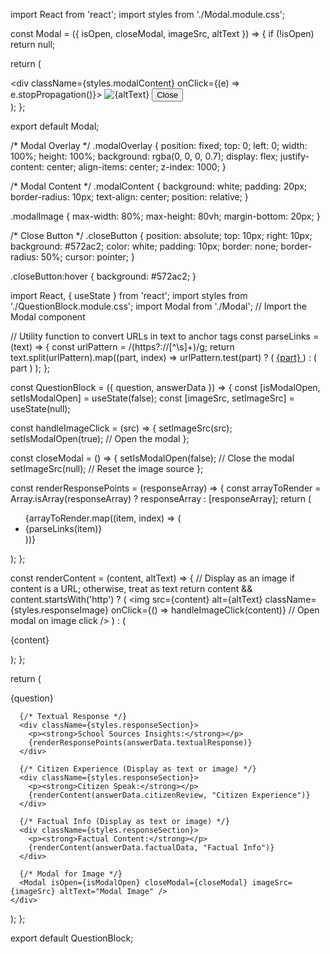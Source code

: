 import React from 'react';
import styles from './Modal.module.css';

const Modal = ({ isOpen, closeModal, imageSrc, altText }) => {
  if (!isOpen) return null;

  return (
    <div className={styles.modalOverlay} onClick={closeModal}>
      <div className={styles.modalContent} onClick={(e) => e.stopPropagation()}>
        <img src={imageSrc} alt={altText} className={styles.modalImage} />
        <button onClick={closeModal} className={styles.closeButton}>
          Close
        </button>
      </div>
    </div>
  );
};

export default Modal;



/* Modal Overlay */
.modalOverlay {
  position: fixed;
  top: 0;
  left: 0;
  width: 100%;
  height: 100%;
  background: rgba(0, 0, 0, 0.7);
  display: flex;
  justify-content: center;
  align-items: center;
  z-index: 1000;
}

/* Modal Content */
.modalContent {
  background: white;
  padding: 20px;
  border-radius: 10px;
  text-align: center;
  position: relative;
}

.modalImage {
  max-width: 80%;
  max-height: 80vh;
  margin-bottom: 20px;
}

/* Close Button */
.closeButton {
  position: absolute;
  top: 10px;
  right: 10px;
  background: #572ac2;
  color: white;
  padding: 10px;
  border: none;
  border-radius: 50%;
  cursor: pointer;
}

.closeButton:hover {
  background: #572ac2;
}



import React, { useState } from 'react';
import styles from './QuestionBlock.module.css';
import Modal from './Modal'; // Import the Modal component

// Utility function to convert URLs in text to anchor tags
const parseLinks = (text) => {
  const urlPattern = /(https?:\/\/[^\s]+)/g;
  return text.split(urlPattern).map((part, index) =>
    urlPattern.test(part) ? (
      <a key={index} href={part} target="_blank" rel="noopener noreferrer" className={styles.link}>
        {part}
      </a>
    ) : (
      part
    )
  );
};

const QuestionBlock = ({ question, answerData }) => {
  const [isModalOpen, setIsModalOpen] = useState(false);
  const [imageSrc, setImageSrc] = useState(null);

  const handleImageClick = (src) => {
    setImageSrc(src);
    setIsModalOpen(true); // Open the modal
  };

  const closeModal = () => {
    setIsModalOpen(false); // Close the modal
    setImageSrc(null); // Reset the image source
  };

  const renderResponsePoints = (responseArray) => {
    const arrayToRender = Array.isArray(responseArray) ? responseArray : [responseArray];
    return (
      <ul className={styles.responseList}>
        {arrayToRender.map((item, index) => (
          <li key={index} className={styles.responseItem}>
            {parseLinks(item)}
          </li>
        ))}
      </ul>
    );
  };

  const renderContent = (content, altText) => {
    // Display as an image if content is a URL; otherwise, treat as text
    return content && content.startsWith('http') ? (
      <img
        src={content}
        alt={altText}
        className={styles.responseImage}
        onClick={() => handleImageClick(content)} // Open modal on image click
      />
    ) : (
      <p>{content}</p>
    );
  };

  return (
    <div className={styles.questionBlock}>
      <div className={styles.question}>{question}</div>

      {/* Textual Response */}
      <div className={styles.responseSection}>
        <p><strong>School Sources Insights:</strong></p>
        {renderResponsePoints(answerData.textualResponse)}
      </div>

      {/* Citizen Experience (Display as text or image) */}
      <div className={styles.responseSection}>
        <p><strong>Citizen Speak:</strong></p>
        {renderContent(answerData.citizenReview, "Citizen Experience")}
      </div>

      {/* Factual Info (Display as text or image) */}
      <div className={styles.responseSection}>
        <p><strong>Factual Content:</strong></p>
        {renderContent(answerData.factualData, "Factual Info")}
      </div>

      {/* Modal for Image */}
      <Modal isOpen={isModalOpen} closeModal={closeModal} imageSrc={imageSrc} altText="Modal Image" />
    </div>
  );
};

export default QuestionBlock;
